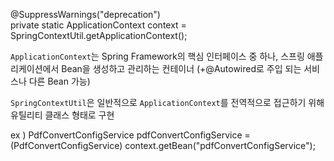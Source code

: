 @SuppressWarnings("deprecation")  
private static ApplicationContext context = SpringContextUtil.getApplicationContext();

`ApplicationContext`는 Spring Framework의 핵심 인터페이스 중 하나,
스프링 애플리케이션에서 Bean을 생성하고 관리하는 컨테이너
(+@Autowired로 주입 되는 서비스나 다른 Bean 가능)


`SpringContextUtil`은 일반적으로 `ApplicationContext`를 
전역적으로 접근하기 위해 유틸리티 클래스 형태로 구현


ex ) PdfConvertConfigService pdfConvertConfigService = (PdfConvertConfigService) context.getBean("pdfConvertConfigService");



